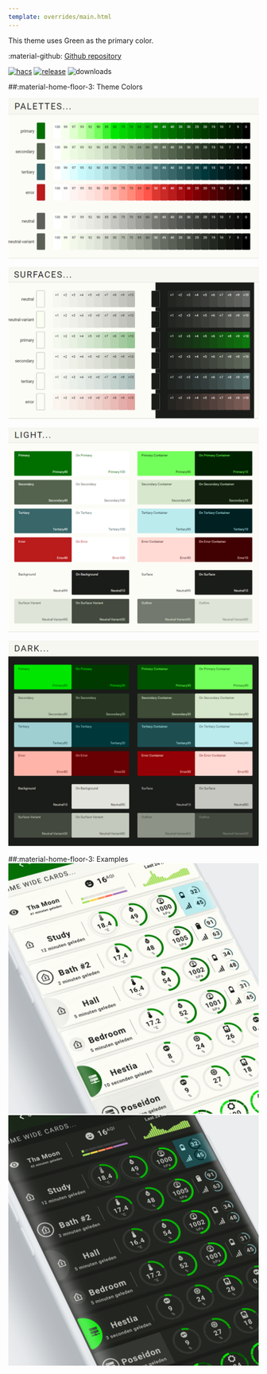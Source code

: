 ```yaml
---
template: overrides/main.html
---
```


This theme uses Green as the primary color.

:material-github: [Github repository][m3-theme-github-url]

[![hacs][hacs-badge]][hacs-url]
[![release][release-badge]][release-url]
![downloads][downloads-badge]

##:material-home-floor-3: Theme Colors


[![M3 Palettes]][M3 Palettes]

[![M3 Surfaces]][M3 Surfaces]

[![M3 Light]][M3 Light]

[![M3 Dark]][M3 Dark]

##:material-home-floor-3: Examples
[![M3 Example Light]][M3 Example Light]
[![M3 Example Dark]][M3 Example Dark]

<!---
  References to pictures...
--->

[M3 Palettes]: ../assets/screenshots/m3-theme-d10-palettes.png
[M3 Surfaces]: ../assets/screenshots/m3-theme-d10-surfaces.png
[M3 Light]: ../assets/screenshots/m3-theme-d10-light.png
[M3 Dark]: ../assets/screenshots/m3-theme-d10-dark.png

[M3 Example Light]: ../assets/screenshots/m3-example-d10-light.png
[M3 Example Dark]: ../assets/screenshots/m3-example-d10-dark.png

<!---
  References to external links...
--->

[sak-example-12-url]: https://swiss-army-knife.docs.amoebelabs.com/examples/example-12/
[m3-theme-github-url]: https://github.com/AmoebeLabs/HA-Theme_M3-10-Green

<!-- Badges -->

[hacs-url]: https://github.com/hacs/default
[hacs-badge]: https://img.shields.io/badge/HACS-Default-41BDF5.svg?style=for-the-badge
[release-badge]: https://img.shields.io/github/v/release/AmoebeLabs/HA-Theme_M3-10-Green?style=for-the-badge
[downloads-badge]: https://img.shields.io/github/downloads/AmoebeLabs/HA-Theme_M3-10-Green/total?style=for-the-badge


<!-- References -->

[home-assistant]: https://www.home-assistant.io/
[home-assitant-theme-docs]: https://www.home-assistant.io/integrations/frontend/#defining-themes
[hacs]: https://hacs.xyz
[release-url]: https://github.com/AmoebeLabs/HA-Theme_M3-10-Green/releases
[sak-docs-url]: https://swiss-army-knife.docs.amoebelabs.com/